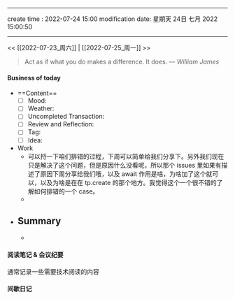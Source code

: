 
---
create time : 2022-07-24 15:00
modification date: 星期天 24日 七月 2022 15:00:50

---

<< [[2022-07-23_周六]] | [[2022-07-25_周一]] >>

> Act as if what you do makes a difference. It does.
> — <cite>William James</cite>

#### Business of today
-  ==Content==
	- [ ] Mood:
	- [ ] Weather:
	- [ ] Uncompleted Transaction:
	- [ ] Review and Reflection:
	- [ ] Tag:
	- [ ] Idea:
- Work
	- 可以捋一下咱们排错的过程，下周可以简单给我们分享下。另外我们现在只是解决了这个问题，但是原因什么没看呢，所以那个 issues 里如果有描述了原因下周分享给我们哦，以及 await 作用是啥，为啥加了这个就可以，以及为啥是在在 tp.create 的那个地方。我觉得这个一个很不错的了解如何排错的一个 case。
	- 
- Summary
	- 
	- 
	
#### 阅读笔记 & 会议纪要
通常记录一些需要技术阅读的内容

#### 间歇日记

